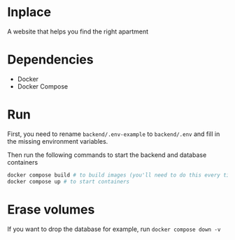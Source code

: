 # Inplace
A website that helps you find the right apartment

# Dependencies
- Docker
- Docker Compose

# Run

First, you need to rename `backend/.env-example` to `backend/.env` and fill in the missing environment variables.

Then run the following commands to start the backend and database containers
```bash
docker compose build # to build images (you'll need to do this every time backend/package.json changes)
docker compose up # to start containers
```

# Erase volumes
If you want to drop the database for example, run `docker compose down -v`
